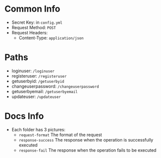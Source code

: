 # Common Info

* Secret Key: in `config.yml`
* Request Method: `POST`
* Request Headers:
    * Content-Type: `application/json`

# Paths

* loginuser: `/loginuser`
* registeruser: `/registeruser`
* getuserbyid: `/getuserbyid`
* changeuserpassword: `/changeuserpassword`
* getuserbyemail: `/getuserbyemail`
* updateuser: `/updateuser`

# Docs Info

* Each folder has 3 pictures:
    * `request-format` The format of the request
    * `response-success` The response when the operation is successfully executed
    * `response-fail` The response when the operation fails to be executed
  
